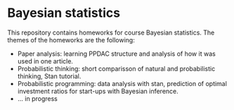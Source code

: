 # Bayesian statistics

This repository contains homeworks for course Bayesian statistics. The themes of the homeworks are the following:
* Paper analysis: learning PPDAC structure and analysis of how it was used in one article.
* Probabilistic thinking: short comparisson of natural and probabilistic thinking, Stan tutorial.
* Probabilistic programming: data analysis with stan, prediction of optimal investment ratios for start-ups with Bayesian inference.
* ... in progress
